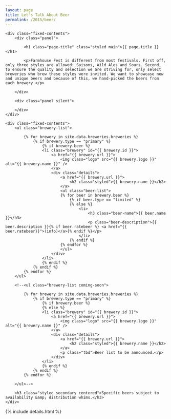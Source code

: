 ```yaml
---
layout: page
title: Let's Talk About Beer
permalink: /2015/beer/
---
```


<div class="panel-container two-up beer-intro-2up">

	<div class="fixed-contents">
		<div class="panel">

		    <h1 class="page-title" class="styled main">{{ page.title }}</h1>

			<p>Farmhouse Fest is different from most festivals. First off, only three styles are allowed: Saisons, Wild Ales and Sours. Second, to ensure the quality and selection we are striving for, only select breweries who brew these styles were invited. We want to showcase new and unique beers and because of this, we hand-picked the beers from each brewery.</p>

		</div>

		<div class="panel silent">

		</div>
	</div>
</div>


<div class="panel-container one-up beer-listing-1up">

	<div class="fixed-contents">
		<ul class="brewery-list">

			{% for brewery in site.data.breweries.breweries %}
				{% if brewery.type == "primary" %}
					{% if brewery.beer %}
					<li class="brewery" id="{{ brewery.id }}">
						<a href="{{ brewery.url }}">
							<img class="logo" src="{{ brewery.logo }}" alt="{{ brewery.name }}" />
						</a>
						<div class="details">
							<a href="{{ brewery.url }}">
								<h2 class="styled">{{ brewery.name }}</h2>
							</a>
							<ul class="beer-list">
							{% for beer in brewery.beer %}
								{% if beer.type == "limited" %}
								{% else %}
									<li>
										<h3 class="beer-name">{{ beer.name }}</h3>
										<p class="beer-description">{{ beer.description }}{% if beer.ratebeer %} <a href="{{ beer.ratebeer}}">(info)</a>{% endif %}</p>
									</li>
								{% endif %}
							{% endfor %}
							</ul>
						</div>
					</li>
					{% endif %}
				{% endif %}
			{% endfor %}
		</ul>
		
		<!--<ul class="brewery-list coming-soon">

			{% for brewery in site.data.breweries.breweries %}
				{% if brewery.type == "primary" %}
					{% if brewery.beer %}
					{% else %}
					<li class="brewery" id="{{ brewery.id }}">
						<a href="{{ brewery.url }}">
							<img class="logo" src="{{ brewery.logo }}" alt="{{ brewery.name }}" />
						</a>
						<div class="details">
							<a href="{{ brewery.url }}">
								<h2 class="styled">{{ brewery.name }}</h2>
							</a>
							<p class="tbd">Beer list to be announced.</p>
						</div>
					</li>
					{% endif %}
				{% endif %}
			{% endfor %}

		</ul>-->

		<h3 class="styled secondary centered">Specific beers subject to availability &amp; distribution whims.</h3>
	</div>

</div>



{% include details.html %}